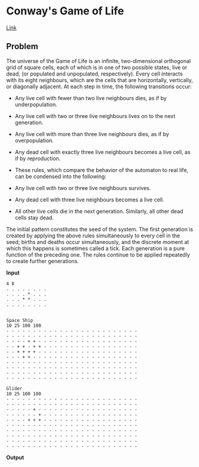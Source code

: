 # Conway's Game of Life <!-- omit in toc -->

[Link](https://en.wikipedia.org/wiki/Conway%27s_Game_of_Life)

## Problem
The universe of the Game of Life is an infinite, two-dimensional orthogonal grid of square cells, each of which is in one of two possible states, live or dead, (or populated and unpopulated, respectively). Every cell interacts with its eight neighbours, which are the cells that are horizontally, vertically, or diagonally adjacent. At each step in time, the following transitions occur:

- Any live cell with fewer than two live neighbours dies, as if by underpopulation.
- Any live cell with two or three live neighbours lives on to the next generation.
- Any live cell with more than three live neighbours dies, as if by overpopulation.
- Any dead cell with exactly three live neighbours becomes a live cell, as if by reproduction.
- These rules, which compare the behavior of the automaton to real life, can be condensed into the following:

- Any live cell with two or three live neighbours survives.
- Any dead cell with three live neighbours becomes a live cell.
- All other live cells die in the next generation. Similarly, all other dead cells stay dead.

The initial pattern constitutes the seed of the system. The first generation is created by applying the above rules simultaneously to every cell in the seed; births and deaths occur simultaneously, and the discrete moment at which this happens is sometimes called a tick. Each generation is a pure function of the preceding one. The rules continue to be applied repeatedly to create further generations.

**Input**  


```
4 8
. . . . . . . .
. . . . * . . .
. . . * * . . .
. . . . . . . .


Space Ship
10 25 100 100
- - - - - - - - - - - - - - - - - - - - - - - - - 
- - - - - - - - - - - - - - - - - - - - - - - - -
- - - - + + - - - - - - - - - - - - - - - - - - -
- - + + - + + - - - - - - - - - - - - - - - - - -
- - + + + + - - - - - - - - - - - - - - - - - - -
- - - + + - - - - - - - - - - - - - - - - - - - -
- - - - - - - - - - - - - - - - - - - - - - - - -
- - - - - - - - - - - - - - - - - - - - - - - - -
- - - - - - - - - - - - - - - - - - - - - - - - -
- - - - - - - - - - - - - - - - - - - - - - - - -

Glider
10 25 100 100
- - - - - - - - - - - - - - - - - - - - - - - - - 
- - - - - - - - - - - - - - - - - - - - - - - - -
- - - - - + - - - - - - - - - - - - - - - - - - -
- - - - - - + - - - - - - - - - - - - - - - - - -
- - - - + + + - - - - - - - - - - - - - - - - - -
- - - - - - - - - - - - - - - - - - - - - - - - -
- - - - - - - - - - - - - - - - - - - - - - - - -
- - - - - - - - - - - - - - - - - - - - - - - - -
- - - - - - - - - - - - - - - - - - - - - - - - -
- - - - - - - - - - - - - - - - - - - - - - - - -

```

**Output**  


```

```
